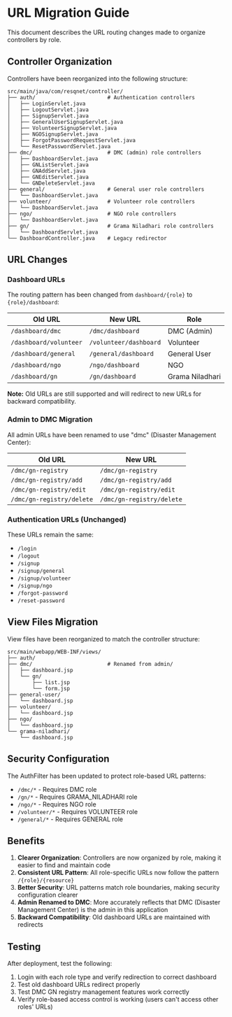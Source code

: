 # URL Migration Guide

This document describes the URL routing changes made to organize controllers by role.

## Controller Organization

Controllers have been reorganized into the following structure:

```
src/main/java/com/resqnet/controller/
├── auth/                       # Authentication controllers
│   ├── LoginServlet.java
│   ├── LogoutServlet.java
│   ├── SignupServlet.java
│   ├── GeneralUserSignupServlet.java
│   ├── VolunteerSignupServlet.java
│   ├── NGOSignupServlet.java
│   ├── ForgotPasswordRequestServlet.java
│   └── ResetPasswordServlet.java
├── dmc/                        # DMC (admin) role controllers
│   ├── DashboardServlet.java
│   ├── GNListServlet.java
│   ├── GNAddServlet.java
│   ├── GNEditServlet.java
│   └── GNDeleteServlet.java
├── general/                    # General user role controllers
│   └── DashboardServlet.java
├── volunteer/                  # Volunteer role controllers
│   └── DashboardServlet.java
├── ngo/                        # NGO role controllers
│   └── DashboardServlet.java
├── gn/                         # Grama Niladhari role controllers
│   └── DashboardServlet.java
└── DashboardController.java    # Legacy redirector
```

## URL Changes

### Dashboard URLs

The routing pattern has been changed from `dashboard/{role}` to `{role}/dashboard`:

| Old URL                | New URL                | Role            |
| ---------------------- | ---------------------- | --------------- |
| `/dashboard/dmc`       | `/dmc/dashboard`       | DMC (Admin)     |
| `/dashboard/volunteer` | `/volunteer/dashboard` | Volunteer       |
| `/dashboard/general`   | `/general/dashboard`   | General User    |
| `/dashboard/ngo`       | `/ngo/dashboard`       | NGO             |
| `/dashboard/gn`        | `/gn/dashboard`        | Grama Niladhari |

**Note:** Old URLs are still supported and will redirect to new URLs for backward compatibility.

### Admin to DMC Migration

All admin URLs have been renamed to use "dmc" (Disaster Management Center):

| Old URL                   | New URL                   |
| ------------------------- | ------------------------- |
| `/dmc/gn-registry`        | `/dmc/gn-registry`        |
| `/dmc/gn-registry/add`    | `/dmc/gn-registry/add`    |
| `/dmc/gn-registry/edit`   | `/dmc/gn-registry/edit`   |
| `/dmc/gn-registry/delete` | `/dmc/gn-registry/delete` |

### Authentication URLs (Unchanged)

These URLs remain the same:

- `/login`
- `/logout`
- `/signup`
- `/signup/general`
- `/signup/volunteer`
- `/signup/ngo`
- `/forgot-password`
- `/reset-password`

## View Files Migration

View files have been reorganized to match the controller structure:

```
src/main/webapp/WEB-INF/views/
├── auth/
├── dmc/                        # Renamed from admin/
│   ├── dashboard.jsp
│   └── gn/
│       ├── list.jsp
│       └── form.jsp
├── general-user/
│   └── dashboard.jsp
├── volunteer/
│   └── dashboard.jsp
├── ngo/
│   └── dashboard.jsp
└── grama-niladhari/
    └── dashboard.jsp
```

## Security Configuration

The AuthFilter has been updated to protect role-based URL patterns:

- `/dmc/*` - Requires DMC role
- `/gn/*` - Requires GRAMA_NILADHARI role
- `/ngo/*` - Requires NGO role
- `/volunteer/*` - Requires VOLUNTEER role
- `/general/*` - Requires GENERAL role

## Benefits

1. **Clearer Organization**: Controllers are now organized by role, making it easier to find and maintain code
2. **Consistent URL Pattern**: All role-specific URLs now follow the pattern `/{role}/{resource}`
3. **Better Security**: URL patterns match role boundaries, making security configuration clearer
4. **Admin Renamed to DMC**: More accurately reflects that DMC (Disaster Management Center) is the admin in this application
5. **Backward Compatibility**: Old dashboard URLs are maintained with redirects

## Testing

After deployment, test the following:

1. Login with each role type and verify redirection to correct dashboard
2. Test old dashboard URLs redirect properly
3. Test DMC GN registry management features work correctly
4. Verify role-based access control is working (users can't access other roles' URLs)
